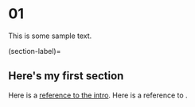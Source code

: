 # 01

This is some sample text.

(section-label)=
## Here's my first section

Here is a [reference to the intro](../../intro.md). Here is a reference to [](section-label).

